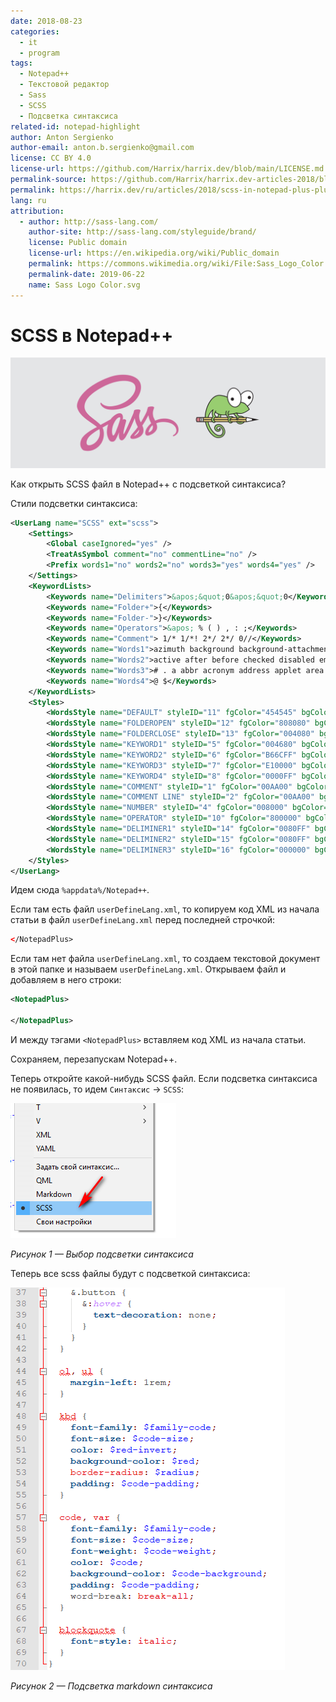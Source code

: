 ```yaml
---
date: 2018-08-23
categories:
  - it
  - program
tags:
  - Notepad++
  - Текстовой редактор
  - Sass
  - SCSS
  - Подсветка синтаксиса
related-id: notepad-highlight
author: Anton Sergienko
author-email: anton.b.sergienko@gmail.com
license: CC BY 4.0
license-url: https://github.com/Harrix/harrix.dev/blob/main/LICENSE.md
permalink-source: https://github.com/Harrix/harrix.dev-articles-2018/blob/main/scss-in-notepad-plus-plus/scss-in-notepad-plus-plus.md
permalink: https://harrix.dev/ru/articles/2018/scss-in-notepad-plus-plus/
lang: ru
attribution:
  - author: http://sass-lang.com/
    author-site: http://sass-lang.com/styleguide/brand/
    license: Public domain
    license-url: https://en.wikipedia.org/wiki/Public_domain
    permalink: https://commons.wikimedia.org/wiki/File:Sass_Logo_Color.svg
    permalink-date: 2019-06-22
    name: Sass Logo Color.svg
---
```


# SCSS в Notepad++

![Featured image](featured-image.svg)

Как открыть SCSS файл в Notepad++ с подсветкой синтаксиса?

Стили подсветки синтаксиса:

```xml
<UserLang name="SCSS" ext="scss">
    <Settings>
        <Global caseIgnored="yes" />
        <TreatAsSymbol comment="no" commentLine="no" />
        <Prefix words1="no" words2="no" words3="yes" words4="yes" />
    </Settings>
    <KeywordLists>
        <Keywords name="Delimiters">&apos;&quot;0&apos;&quot;0</Keywords>
        <Keywords name="Folder+">{</Keywords>
        <Keywords name="Folder-">}</Keywords>
        <Keywords name="Operators">&apos; % ( ) , : ;</Keywords>
        <Keywords name="Comment"> 1/* 1/*! 2*/ 2*/ 0//</Keywords>
        <Keywords name="Words1">azimuth background background-attachment background-color background-image background-position background-repeat background-size border border-bottom border-bottom-color border-bottom-style border-bottom-width border-collapse border-color border-left border-left-color border-left-style border-left-width border-right border-right-color border-right-style border-right-width border-spacing border-style border-top border-top-color border-top-style border-top-width border-width bottom caption-side clear clip color content counter-increment counter-reset cue cue-after cue-before cursor direction display elevation empty-cells float font font-family font-size font-size-adjust font-stretch font-style font-variant font-weight height left letter-spacing line-height list-style list-style-image list-style-position list-style-type margin margin-bottom margin-left margin-right margin-top marker-offset marks max-height max-width min-height min-width orphans outline outline-color outline-style outline-width overflow padding padding-bottom padding-left padding-right padding-top page page-break-after page-break-before page-break-inside pause pause-after pause-before pitch pitch-range play-during position quotes richness right size speak speak-header speak-numeral speak-punctuation speech-rate stress table-layout text-align text-decoration text-indent text-shadow text-transform top unicode-bidi vertical-align visibility voice-family volume white-space widows width word-spacing z-index image repeat size family top right bottom left indent decoration</Keywords>
        <Keywords name="Words2">active after before checked disabled empty enabled first first-child first-letter first-line first-of-type focus hover lang last-child last-of-type left link not only-child only-of-type nth-child right root target visited</Keywords>
        <Keywords name="Words3"># . a abbr acronym address applet area article aside audio b base basefont bdo bdi big blockquote body br button canvas caption center cite code col colgroup command datalist dd del details dfn dir div dl dt em embed fieldset figcaption figure font footer form frame frameset h1 h2 h3 h4 h5 h6 head header hgroup hr html i iframe img input ins keygen kbd abel legend li link map mark menu meta meter nav noframes noscript object ol optgroup option output p param pre progress q rp rt ruby s samp script section select small source span strike strong style sub summary sup table tbody td textarea tfoot th thead time title tr track tt u ul var video wbr xmp label</Keywords>
        <Keywords name="Words4">@ $</Keywords>
    </KeywordLists>
    <Styles>
        <WordsStyle name="DEFAULT" styleID="11" fgColor="454545" bgColor="FFFFFF" fontName="" fontStyle="0" />
        <WordsStyle name="FOLDEROPEN" styleID="12" fgColor="808080" bgColor="FFFFFF" fontName="" fontStyle="1" />
        <WordsStyle name="FOLDERCLOSE" styleID="13" fgColor="004080" bgColor="FFFFFF" fontName="" fontStyle="0" />
        <WordsStyle name="KEYWORD1" styleID="5" fgColor="004680" bgColor="FFFFFF" fontName="" fontStyle="1" />
        <WordsStyle name="KEYWORD2" styleID="6" fgColor="B66CFF" bgColor="FFFFFF" fontName="" fontStyle="2" />
        <WordsStyle name="KEYWORD3" styleID="7" fgColor="E10000" bgColor="FFFFFF" fontName="" fontStyle="0" />
        <WordsStyle name="KEYWORD4" styleID="8" fgColor="0000FF" bgColor="FFFFFF" fontName="" fontStyle="0" />
        <WordsStyle name="COMMENT" styleID="1" fgColor="00AA00" bgColor="FFFFFF" fontName="" fontStyle="0" />
        <WordsStyle name="COMMENT LINE" styleID="2" fgColor="00AA00" bgColor="FFFFFF" fontName="" fontStyle="0" />
        <WordsStyle name="NUMBER" styleID="4" fgColor="008000" bgColor="FFFFFF" fontName="" fontStyle="0" />
        <WordsStyle name="OPERATOR" styleID="10" fgColor="800000" bgColor="FFFFFF" fontName="" fontStyle="1" />
        <WordsStyle name="DELIMINER1" styleID="14" fgColor="0080FF" bgColor="FFFFFF" fontName="" fontStyle="2" />
        <WordsStyle name="DELIMINER2" styleID="15" fgColor="0080FF" bgColor="FFFFFF" fontName="" fontStyle="2" />
        <WordsStyle name="DELIMINER3" styleID="16" fgColor="000000" bgColor="FFFFFF" fontName="" fontStyle="0" />
    </Styles>
</UserLang>
```

Идем сюда `%appdata%/Notepad++`.

Если там есть файл `userDefineLang.xml`, то копируем код XML из начала статьи в файл `userDefineLang.xml` перед последней строчкой:

```xml
</NotepadPlus>
```

Если там нет файла `userDefineLang.xml`, то создаем текстовой документ в этой папке и называем `userDefineLang.xml`. Открываем файл и добавляем в него строки:

```xml
<NotepadPlus>

</NotepadPlus>
```

И между тэгами `<NotepadPlus>` вставляем код XML из начала статьи.

Сохраняем, перезапускам Notepad++.

Теперь откройте какой-нибудь SCSS файл. Если подсветка синтаксиса не появилась, то идем `Синтаксис` → `SCSS`:

![Выбор подсветки синтаксиса](img/scss_01.png)

_Рисунок 1 — Выбор подсветки синтаксиса_

Теперь все scss файлы будут с подсветкой синтаксиса:

![Подсветка markdown синтаксиса](img/scss_02.png)

_Рисунок 2 — Подсветка markdown синтаксиса_
